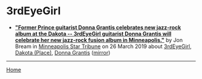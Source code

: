 # 3rdEyeGirl

 - [**"Former Prince guitarist Donna Grantis celebrates new jazz-rock album at the Dakota -- 3rdEyeGirl guitarist Donna Grantis will celebrate her new jazz-rock fusion album in Minneapolis."**](http://www.startribune.com/former-prince-guitarist-donna-grantis-celebrates-new-jazz-rock-album-at-the-dakota/507678332/) by Jon Bream in [Minneapolis Star Tribune](http://www.startribune.com/) on 26 March 2019 about [3rdEyeGirl](https://bjmdotnet.github.io/pr1nc3/topics/3rdeyegirl/), [Dakota (Place)](https://bjmdotnet.github.io/pr1nc3/topics/place/dakota/), [Donna Grantis](https://bjmdotnet.github.io/pr1nc3/topics/donna-grantis/) ([mirror](https://web.archive.org/web/*/http://www.startribune.com/former-prince-guitarist-donna-grantis-celebrates-new-jazz-rock-album-at-the-dakota/507678332/))

----

[Home](../)
